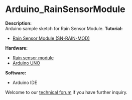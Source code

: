 # Arduino_RainSensorModule
<strong>Description:</strong><br/>
Arduino sample sketch for Rain Sensor Module.
<strong>Tutorial:</strong><br/>
<ul>
<li><a href="http://tutorial.cytron.com.my/2014/07/08/rain-sensor-module-sn-rain-mod/" target="_blank">Rain Sensor Module (SN-RAIN-MOD)</a></li>
</ul>
<strong>Hardware:</strong><br/>
<ul>
<li><a href="http://www.cytron.com.my/p-sn-rain-mod" target="_blank">Rain sensor module</a></li>
<li><a href="http://cytron.com.my/p-arduino-uno" target="_blank">Arduino UNO</a></li>
</ul>
<strong>Software:</strong><br/>
<ul><li>Arduino IDE</li></ul>
Welcome to our <a href="http://forum.cytron.com.my" target="_blank">technical forum</a> if you have further inquiry.
